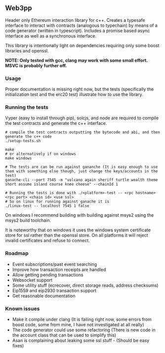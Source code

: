 ## Web3pp

Header only Ethereum interaction library for c++. Creates a typesafe interface to interact with contracts (analogous to typechain) by means of a code generator (written in typescript). Includes a promise based async interface as well as a synchronous interface.

This library is intentionally light on dependencies requiring only some boost libraries and openssl.

**NOTE: Only tested with gcc, clang may work with some small effort. MSVC is probably further off.**

### Usage

Proper documentation is missing right now, but the tests (specifically the initialization test and the erc20 test) illustrate how to use the library.

### Running the tests

Vyper (easy to install through pip), solcjs, and node are required to compile the test contracts and generate the c++ interface.

```
# compile the test contracts outputting the bytecode and abi, and then generate the c++ code
./setup-tests.sh

make
# or alternatively if on windows
make windows

# The tests are can be run against gananche (It is easy enough to use them with something else though, just change the keys/accounts in the test)
ganache-cli --port 7545 -m "volcano again sheriff turtle wealth theme short assume island course knee cheese" --chainId 1

# Running the tests is done with ./<platform>-test -- <rpc hostname> <rpc port> <chain id> <use ssl>
# So on linux for running against ganache it is
./linux-test -- localhost 7545 1 false
```

On windows I recommend building with building against msys2 using the msys2 build toolchain.

It is noteworthy that on windows it uses the windows system certificate store for ssl rather than the openssl store. On all platforms it will reject invalid certificates and refuse to connect.

### Roadmap

* Event subscriptions/past event searching
* Improve how transaction receipts are handled
* Allow getting pending transactions
* Websocket support
* Some utility stuff (ecrecover, direct storage reads, address checksums)
* Eip1559 and eip2930 transaction support
* Get reasonable documentation

### Known issues

* Make it compile under clang (It is failing right now, some errors from boost code, some from mine, I have not investigated at all really)
* The code generator could use some refactoring (There is new code in the account class that can be used to simplify this)
* Asan is complaining about leaking some ssl stuff - (Should be easy fixes)